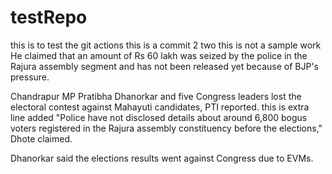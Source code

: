 # testRepo
this is to test the git actions
this is a commit 2 two this is not a sample work
He claimed that an amount of Rs 60 lakh was seized by the police in the Rajura assembly segment and has not been released yet because of BJP's pressure.

Chandrapur MP Pratibha Dhanorkar and five Congress leaders lost the electoral contest against Mahayuti candidates, PTI reported.
this is extra line added
"Police have not disclosed details about around 6,800 bogus voters registered in the Rajura assembly constituency before the elections," Dhote claimed.

Dhanorkar said the elections results went against Congress due to EVMs.